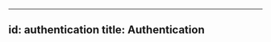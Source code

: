 <!--
 Copyright IBM Corp. All Rights Reserved.

 SPDX-License-Identifier: CC-BY-4.0
 -->
---
id: authentication
title: Authentication
---
